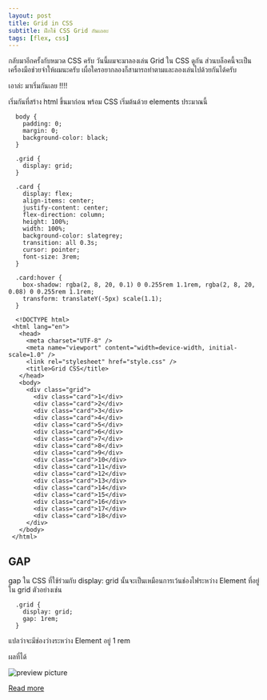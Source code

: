 ```yaml
---
layout: post
title: Grid in CSS
subtitle: ฝึกใช้ CSS Grid กันเถอะ
tags: [flex, css]
---
```


กลับมาอีกครั้งกับหมวด CSS ครับ วันนี้ผมจะมาลองเล่น Grid ใน CSS ดูกัน ส่วนบล็อคนี้จะเป็นเครื่องมือช่วยจำให้ผมนะครับ เผื่อใครอยากลองก็สามารถทำตามและลองเล่นไปด้วยกันได้ครับ

เอาล่ะ มาเริ่มกันเลย !!!!

เริ่มกันที่สร้าง html ขึ้นมาก่อน พร้อม CSS เริ่มต้นด้วย elements ประมาณนี้

```
  body {
    padding: 0;
    margin: 0;
    background-color: black;
  }

  .grid {
    display: grid;
  }

  .card {
    display: flex;
    align-items: center;
    justify-content: center;
    flex-direction: column;
    height: 100%;
    width: 100%;
    background-color: slategrey;
    transition: all 0.3s;
    cursor: pointer;
    font-size: 3rem;
  }

  .card:hover {
    box-shadow: rgba(2, 8, 20, 0.1) 0 0.255rem 1.1rem, rgba(2, 8, 20, 0.08) 0 0.255rem 1.1rem;
    transform: translateY(-5px) scale(1.1);
  }
 ```
 
 ```
   <!DOCTYPE html>
  <html lang="en">
    <head>
      <meta charset="UTF-8" />
      <meta name="viewport" content="width=device-width, initial-scale=1.0" />
      <link rel="stylesheet" href="style.css" />
      <title>Grid CSS</title>
    </head>
    <body>
      <div class="grid">
        <div class="card">1</div>
        <div class="card">2</div>
        <div class="card">3</div>
        <div class="card">4</div>
        <div class="card">5</div>
        <div class="card">6</div>
        <div class="card">7</div>
        <div class="card">8</div>
        <div class="card">9</div>
        <div class="card">10</div>
        <div class="card">11</div>
        <div class="card">12</div>
        <div class="card">13</div>
        <div class="card">14</div>
        <div class="card">15</div>
        <div class="card">16</div>
        <div class="card">17</div>
        <div class="card">18</div>
      </div>
    </body>
  </html>
 ```
 
## GAP
gap ใน CSS ที่ใช้ร่วมกับ display: grid นั้นจะเป็นเหมือนการเว้นช่องไฟระหว่าง Element ที่อยู่ใน grid ตัวอย่างเช่น
```
  .grid {
    display: grid;
    gap: 1rem;
  }
```

แปลว่าจะมีช่องว่างระหว่าง Element อยู่ 1 rem

ผลที่ได้

![preview picture](https://miro.medium.com/max/3000/1*dpz0XPVaO0OeSY5qhj7sNQ.png)

[Read more](https://medium.com/@pozterz.jojo/%E0%B8%9D%E0%B8%B6%E0%B8%81%E0%B9%83%E0%B8%8A%E0%B9%89-css-grid-%E0%B8%81%E0%B8%B1%E0%B8%99%E0%B9%80%E0%B8%96%E0%B8%AD%E0%B8%B0-6a18a05036da)
